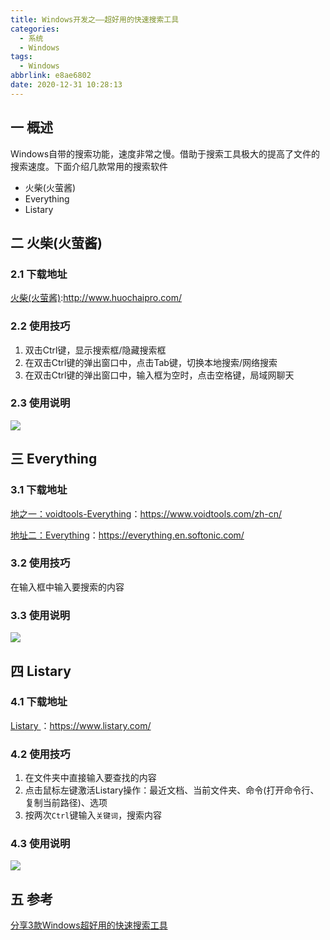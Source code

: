 ```yaml
---
title: Windows开发之——超好用的快速搜索工具
categories:
  - 系统
  - Windows
tags:
  - Windows
abbrlink: e8ae6802
date: 2020-12-31 10:28:13
---
```

## 一 概述

Windows自带的搜索功能，速度非常之慢。借助于搜索工具极大的提高了文件的搜索速度。下面介绍几款常用的搜索软件

* 火柴(火萤酱)
* Everything
* Listary 

<!--more-->

## 二 火柴(火萤酱)

### 2.1 下载地址

[火柴(火萤酱)](http://www.huochaipro.com/):http://www.huochaipro.com/

### 2.2 使用技巧

1. 双击Ctrl键，显示搜索框/隐藏搜索框
2. 在双击Ctrl键的弹出窗口中，点击Tab键，切换本地搜索/网络搜索
3. 在双击Ctrl键的弹出窗口中，输入框为空时，点击空格键，局域网聊天

### 2.3 使用说明

![][1]

## 三 Everything
### 3.1 下载地址

[地之一：voidtools-Everything](https://www.voidtools.com/zh-cn/)：https://www.voidtools.com/zh-cn/

[地址二：Everything](https://everything.en.softonic.com/)：https://everything.en.softonic.com/

### 3.2 使用技巧

在输入框中输入要搜索的内容

### 3.3 使用说明
![][2]

## 四 Listary 
### 4.1 下载地址

[Listary ](https://www.listary.com/)：https://www.listary.com/

### 4.2 使用技巧

1. 在文件夹中直接输入要查找的内容
2. 点击鼠标左键激活Listary操作：最近文档、当前文件夹、命令(打开命令行、复制当前路径)、选项
3. 按两次`Ctrl`键输入`关键词`，搜索内容

### 4.3 使用说明
![][3]
## 五 参考

[分享3款Windows超好用的快速搜索工具](https://zhuanlan.zhihu.com/p/136074988)



[1]:https://cdn.staticaly.com/gh/PGzxc/CDN/master/blog-windows/huoying-use-view.gif
[2]:https://cdn.staticaly.com/gh/PGzxc/CDN/master/blog-windows/everything-search-window.png
[3]:https://cdn.staticaly.com/gh/PGzxc/CDN/master/blog-windows/listary-use-view.gif
